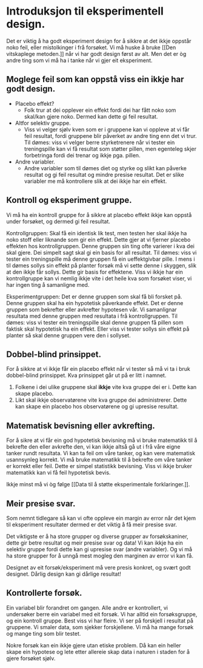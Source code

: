 # Introduksjon til eksperimentell design.


Det er viktig å ha godt eksperiment design for å sikkre at det ikkje oppstår noko feil, eller mistolkinger i frå forsøket. Vi må huske å bruke [[Den vitskaplege metoden.]] når vi har godt design først av alt. Men det er òg andre ting som vi må ha i tanke når vi gjer eit eksperiment.


## Moglege feil som kan oppstå viss ein ikkje har godt design.

* Placebo effekt?
	* Folk trur at dei opplever ein effekt fordi dei har fått noko som skal/kan gjere noko. Dermed kan dette gi feil resultat.
* Altfor selektiv gruppe.
	* Viss vi velger sjølv kven som er i gruppene kan vi oppleve at vi får feil resultat, fordi gruppene blir påverket av andre ting enn det vi trur. Til dømes: viss vi velger berre styrketrenere når vi tester ein treningspille kan vi få resultat som støtter pillen, men egenteleg skjer forbetringa fordi dei trenar og ikkje pga. pillen.
* Andre variabler.
	* Andre variabler som til dømes diet og styrke og slikt kan påverke resultat og gi feil resultat og mindre presise resultat. Det er slike variabler me må kontrollere slik at dei ikkje har ein effekt.


## Kontroll og eksperiment gruppe.

Vi må ha ein kontroll gruppe for å sikkre at placebo effekt ikkje kan oppstå under forsøket, og dermed gi feil resultat.

Kontrollgruppen:
	Skal få ein identisk lik test, men testen her skal ikkje ha noko stoff eller liknande som gir ein effekt. Dette gjer at vi fjerner placebo effekten hos kontrollgruppen. Denne gruppen sin ting ofte varierer i kva dei skal gjere. Dei simpelt sagt skal gi ein basis for all resultat. Til dømes: viss vi tester ein treningspille må denne gruppen få ein ueffektgivbar pille. I mens i til dømes sollys sin effekt på planter forsøk må vi sette denne i skyggen, slik at den ikkje får sollys. Dette gir basis for effektene. Viss vi ikkje har ein kontrollgruppe kan vi nemlig ikkje vite i det heile kva som forsøket viser, vi har ingen ting å samanligne med.

Eksperimentgruppen:
	Det er denne gruppen som skal få bli forsket på. Denne gruppen skal ha ein hypotetisk påverkande effekt. Det er denne gruppen som bekrefter eller avkrefter hypotesen vår. Vi samanlignar resultata med denne gruppen med resultata i frå kontrollgruppen. Til dømes: viss vi tester ein treningspille skal denne gruppen få pillen som faktisk skal hypotetisk ha ein effekt. Eller viss vi tester sollys sin effekt på planter så skal denne gruppen vere den i sollyset. 


## Dobbel-blind prinsippet.

For å sikkre at vi ikkje får ein placebo effekt når vi tester så må vi ta i bruk dobbel-blind prinsippet. Kva prinsippet går ut på er litt i namnet.
1. Folkene i dei ulike gruppene skal **ikkje** vite kva gruppe dei er i. Dette kan skape placebo.
2. Likt skal ikkje observatørene vite kva gruppe dei administrerer. Dette kan skape ein placebo hos observatørene og gi upresise resultat.


## Matematisk bevisning eller avkrefting. 

For å sikre at vi får ein god hypotetisk bevisning må vi bruke matematikk til å bekrefte den eller avkrefte den, vi kan ikkje altså gå ut i frå våre eigne tanker rundt resultata. Vi kan ta feil om våre tanker, og kan vere matematisk usannsynleg korrekt. Vi må bruke matematikk til å bekrefte om våre tanker er korrekt eller feil. Dette er simpel statistikk bevisning. Viss vi ikkje bruker matematikk kan vi få feil hypotetisk bevis.


Ikkje minst må vi òg følge [[Data til å støtte eksperimentale forklaringer.]].



## Meir presise svar.

Som nemnt tidlegare så kan vi ofte oppleve ein margin av error når det kjem til eksperiment resultater dermed er det viktig å få meir presise svar.

Det viktigste er å ha store grupper og diverse grupper av forsøkskaniner, dette gir betre resultat og meir presise svar og data! Vi kan ikkje ha ein selektiv gruppe fordi dette kan gi upresise svar (andre variabler). Og vi må ha store grupper for å unngå mest mogleg den marginen av error vi kan få.

Designet av eit forsøk/eksperiment må vere presis konkret, og svært godt designet. 
Dårlig design kan gi dårlige resultat!

## Kontrollerte forsøk.
 Ein variabel blir forandret om gangen. Alle andre er kontrollert, vi undersøker berre ein variabel med eit forsøk. Vi har alltid ein forsøksgruppe, og ein kontroll gruppe. Best viss vi har fleire. Vi ser på forskjell i resultat på gruppene. Vi smaler data, som sjekker forskjellene. Vi må ha mange forsøk og mange ting som blir testet.

Nokre forsøk kan ein ikkje gjere utan etiske problem. Då kan ein heller skape ein hypotese og lete etter allereie skap data i naturen i staden for å gjere forsøket sjølv.